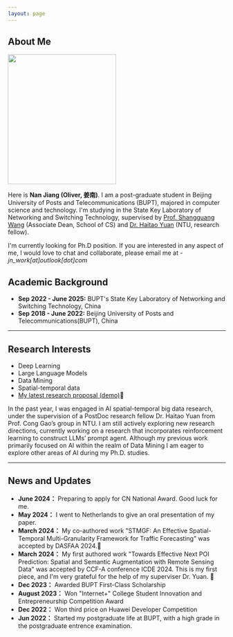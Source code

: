 ```yaml
---
layout: page
---
```


## About Me

<img src="https://im-jn.github.io/images/photo_life.jpg" class="floatpic" width="250" height="300">

Here is **Nan Jiang (Oliver, 姜南)**. I am a post-graduate student in Beijing University of Posts and Telecommunications (BUPT), majored in computer science and technology. I'm studying in the State Key Laboratory of Networking and Switching Technology, supervised by [Prof. Shangguang Wang](https://www.researchgate.net/profile/Shangguang-Wang) (Associate Dean, School of CS) and [Dr. Haitao Yuan](https://yuanhaitao.github.io/) (NTU, research fellow).

I'm currently looking for Ph.D position. If you are interested in any aspect of me, I would love to chat and collaborate, please email me at - *jn_work[at]outlook[dot]com*

## Academic Background

- **Sep 2022 - June 2025:** BUPT's State Key Laboratory of Networking and Switching Technology, China
- **Sep 2018 - June 2022:** Beijing University of Posts and Telecommunications(BUPT), China

---

## Research Interests

- Deep Learning
- Large Language Models
- Data Mining
- Spatial-temporal data
- [My latest research proposal (demo)](https://caihanlin.com/file/RP.pdf)🔗

In the past year, I was engaged in AI spatial-temporal big data research, under the supervision of a PostDoc research fellow Dr. Haitao Yuan from Prof. Cong Gao’s group in NTU.
I am still actively exploring new research directions, currently working on a research that incorporates reinforcement learning to construct LLMs’ prompt agent. Although my previous work primarily focused on AI within the realm of Data Mining I am eager to explore other areas of AI during my Ph.D. studies. 

---

## News and Updates
- **June 2024：** Preparing to apply for CN National Award. Good luck for me.
- **May 2024：** I went to Netherlands to give an oral presentation of my paper. 
- **March 2024：** My co-authored work  "STMGF: An Effective Spatial-Temporal Multi-Granularity Framework for Traffic Forecasting" was accepted by DASFAA 2024.🎉
- **March 2024：** My first authored work "Towards Effective Next POI Prediction: Spatial and Semantic Augmentation with Remote Sensing Data" was accepted by CCF-A conference ICDE 2024. This is my first piece, and I'm very grateful for the help of my superviser Dr. Yuan. 🎉
- **Dec 2023：** Awarded BUPT First-Class Scholarship
- **August 2023：** Won "Internet+" College Student Innovation and Entrepreneurship Competition Award
- **Dec 2022：** Won third price on Huawei Developer Competition
- **Jun 2022：** Started my postgraduate life at BUPT, with a high grade in the postgraduate entrence examination.

<!-- 
<blockquote class="twitter-tweet"><p lang="en" dir="ltr">Thrilled to be an AAAI-UC Scholar at <a href="https://twitter.com/hashtag/AAAI24?src=hash&amp;ref_src=twsrc%5Etfw">#AAAI24</a>, thanks to <a href="https://twitter.com/hashtag/AAAI?src=hash&amp;ref_src=twsrc%5Etfw">#AAAI</a> &amp; <a href="https://twitter.com/hashtag/GoogleExploreCSR?src=hash&amp;ref_src=twsrc%5Etfw">#GoogleExploreCSR</a> for the sponsorship. Grateful for the knowledge gained and new friendships formed.<br><br>Wonderful trip in Vancouver. Looking forward to staying connected with all.<a href="https://twitter.com/hashtag/AAAI24?src=hash&amp;ref_src=twsrc%5Etfw">#AAAI24</a> <a href="https://twitter.com/hashtag/Vancouver?src=hash&amp;ref_src=twsrc%5Etfw">#Vancouver</a> <a href="https://twitter.com/hashtag/GoogleExploreCSR?src=hash&amp;ref_src=twsrc%5Etfw">#GoogleExploreCSR</a> <a href="https://t.co/wUQUp8XlSM">pic.twitter.com/wUQUp8XlSM</a></p>&mdash; Hanlin CAI (seeking a PhD position 2025) (@lancecai2002) <a href="https://twitter.com/lancecai2002/status/1762210025173344260?ref_src=twsrc%5Etfw">February 26, 2024</a></blockquote> <script async src="https://platform.twitter.com/widgets.js" charset="utf-8"></script>
 -->
